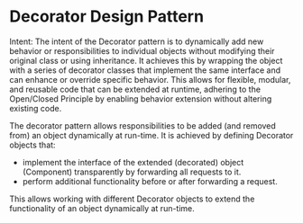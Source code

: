 # Decorator Design Pattern
Intent: The intent of the Decorator pattern is to dynamically add new behavior or responsibilities to individual objects without modifying their original class or using inheritance. It achieves this by wrapping the object with a series of decorator classes that implement the same interface and can enhance or override specific behavior. This allows for flexible, modular, and reusable code that can be extended at runtime, adhering to the Open/Closed Principle by enabling behavior extension without altering existing code.

The decorator pattern allows responsibilities to be added (and removed from) an object dynamically at run-time. It is achieved by defining Decorator objects that:
- implement the interface of the extended (decorated) object (Component) transparently by forwarding all requests to it.
- perform additional functionality before or after forwarding a request.

This allows working with different Decorator objects to extend the functionality of an object dynamically at run-time.
